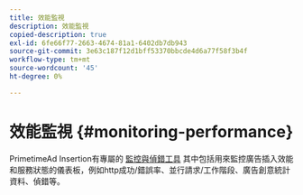 ```yaml
---
title: 效能監視
description: 效能監視
copied-description: true
exl-id: 6fe66f77-2663-4674-81a1-6402db7db943
source-git-commit: 3e63c187f12d1bff53370bbcde4d6a77f58f3b4f
workflow-type: tm+mt
source-wordcount: '45'
ht-degree: 0%

---
```


# 效能監視 {#monitoring-performance}

PrimetimeAd Insertion有專屬的 [監控與偵錯工具](https://ssai.console.primetime.adobe.com/) 其中包括用來監控廣告插入效能和服務狀態的儀表板，例如http成功/錯誤率、並行請求/工作階段、廣告創意統計資料、偵錯等。

